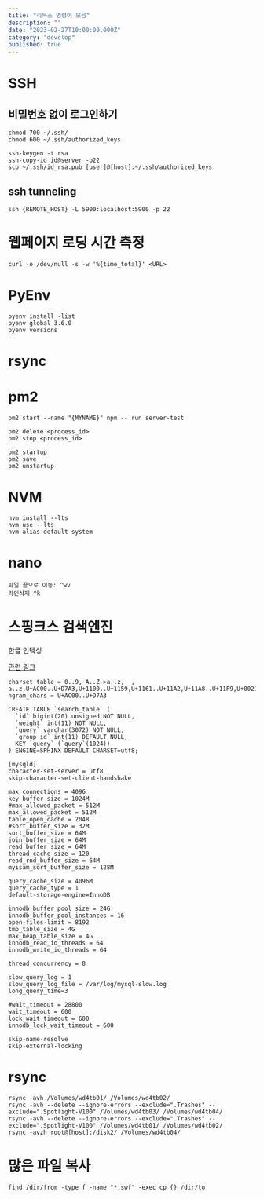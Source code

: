 ```yaml
---
title: "리눅스 명령어 모음"
description: ""
date: "2023-02-27T10:00:00.000Z"
category: "develop"
published: true
---
```


# SSH 
## 비밀번호 없이 로그인하기

```shell
chmod 700 ~/.ssh/
chmod 600 ~/.ssh/authorized_keys

ssh-keygen -t rsa
ssh-copy-id id@server -p22 
scp ~/.ssh/id_rsa.pub [user]@[host]:~/.ssh/authorized_keys
```

## ssh tunneling 
```shell
ssh {REMOTE_HOST} -L 5900:localhost:5900 -p 22
```


# 웹페이지 로딩 시간 측정 

```shell
curl -o /dev/null -s -w '%{time_total}' <URL>
```

# PyEnv
```shell
pyenv install -list
pyenv global 3.6.0
pyenv versions
```


# rsync 


# pm2
```shell
pm2 start --name "{MYNAME}" npm -- run server-test
```

```shell
pm2 delete <process_id>
pm2 stop <process_id>
```

```shell
pm2 startup
pm2 save
pm2 unstartup
```

# NVM

```shell
nvm install --lts
nvm use --lts
nvm alias default system
```

# nano
```shell
파일 끝으로 이동: ^wv
라인삭제 ^k
```


# 스핑크스 검색엔진

한글 인덱싱 

[관련 링크](https://blog.iramine.com/entry/%EA%B2%80%EC%83%89%EC%97%94%EC%A7%84-%EC%8A%A4%ED%95%91%ED%81%AC%EC%8A%A4-Sphinx-%EB%8F%84%EC%9E%85)

```
charset_table = 0..9, A..Z->a..z, _, a..z,U+AC00..U+D7A3,U+1100..U+1159,U+1161..U+11A2,U+11A8..U+11F9,U+0021..U+002F,U+003A..U+0040,U+005B..U+0060,U+007B..U+007E 
ngram_chars = U+AC00..U+D7A3
```

```mysql
CREATE TABLE `search_table` (
  `id` bigint(20) unsigned NOT NULL,
  `weight` int(11) NOT NULL,
  `query` varchar(3072) NOT NULL,
  `group_id` int(11) DEFAULT NULL,
  KEY `query` (`query`(1024))
) ENGINE=SPHINX DEFAULT CHARSET=utf8;
```

```
[mysqld]
character-set-server = utf8
skip-character-set-client-handshake

max_connections = 4096
key_buffer_size = 1024M
#max_allowed_packet = 512M
max_allowed_packet = 512M
table_open_cache = 2048
#sort_buffer_size = 32M
sort_buffer_size = 64M
join_buffer_size = 64M
read_buffer_size = 64M
thread_cache_size = 120
read_rnd_buffer_size = 64M
myisam_sort_buffer_size = 128M

query_cache_size = 4096M
query_cache_type = 1
default-storage-engine=InnoDB

innodb_buffer_pool_size = 24G
innodb_buffer_pool_instances = 16
open-files-limit = 8192
tmp_table_size = 4G
max_heap_table_size = 4G
innodb_read_io_threads = 64
innodb_write_io_threads = 64

thread_concurrency = 8

slow_query_log = 1
slow_query_log_file = /var/log/mysql-slow.log
long_query_time=3

#wait_timeout = 28800
wait_timeout = 600
lock_wait_timeout = 600
innodb_lock_wait_timeout = 600

skip-name-resolve
skip-external-locking
```

# rsync
```shell
rsync -avh /Volumes/wd4tb01/ /Volumes/wd4tb02/
rsync -avh --delete --ignore-errors --exclude=".Trashes" --exclude=".Spotlight-V100" /Volumes/wd4tb03/ /Volumes/wd4tb04/
rsync -avh --delete --ignore-errors --exclude=".Trashes" --exclude=".Spotlight-V100" /Volumes/wd4tb01/ /Volumes/wd4tb02/
rsync -avzh root@[host]:/disk2/ /Volumes/wd4tb04/
```

# 많은 파일 복사
```shell
find /dir/from -type f -name "*.swf" -exec cp {} /dir/to
```
